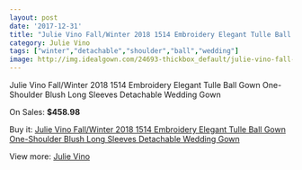 ```yaml
---
layout: post
date: '2017-12-31'
title: "Julie Vino Fall/Winter 2018 1514 Embroidery Elegant Tulle Ball Gown One-Shoulder Blush Long Sleeves Detachable Wedding Gown"
category: Julie Vino
tags: ["winter","detachable","shoulder","ball","wedding"]
image: http://img.idealgown.com/24693-thickbox_default/julie-vino-fall-winter-2018-1514-embroidery-elegant-tulle-ball-gown-one-shoulder-blush-long-sleeves-detachable-wedding-gown.jpg
---
```

Julie Vino Fall/Winter 2018 1514 Embroidery Elegant Tulle Ball Gown One-Shoulder Blush Long Sleeves Detachable Wedding Gown

On Sales: **$458.98**
<a href="https://www.idealgown.com/en/julie-vino/9760-julie-vino-fall-winter-2018-1514-embroidery-elegant-tulle-ball-gown-one-shoulder-blush-long-sleeves-detachable-wedding-gown.html"><amp-img layout="responsive" width="600" height="600" src="//img.idealgown.com/24693-thickbox_default/julie-vino-fall-winter-2018-1514-embroidery-elegant-tulle-ball-gown-one-shoulder-blush-long-sleeves-detachable-wedding-gown.jpg" alt="Julie Vino Fall/Winter 2018 1514 Embroidery Elegant Tulle Ball Gown One-Shoulder Blush Long Sleeves Detachable Wedding Gown 0" /></a>
<a href="https://www.idealgown.com/en/julie-vino/9760-julie-vino-fall-winter-2018-1514-embroidery-elegant-tulle-ball-gown-one-shoulder-blush-long-sleeves-detachable-wedding-gown.html"><amp-img layout="responsive" width="600" height="600" src="//img.idealgown.com/24701-thickbox_default/julie-vino-fall-winter-2018-1514-embroidery-elegant-tulle-ball-gown-one-shoulder-blush-long-sleeves-detachable-wedding-gown.jpg" alt="Julie Vino Fall/Winter 2018 1514 Embroidery Elegant Tulle Ball Gown One-Shoulder Blush Long Sleeves Detachable Wedding Gown 1" /></a>
<a href="https://www.idealgown.com/en/julie-vino/9760-julie-vino-fall-winter-2018-1514-embroidery-elegant-tulle-ball-gown-one-shoulder-blush-long-sleeves-detachable-wedding-gown.html"><amp-img layout="responsive" width="600" height="600" src="//img.idealgown.com/24700-thickbox_default/julie-vino-fall-winter-2018-1514-embroidery-elegant-tulle-ball-gown-one-shoulder-blush-long-sleeves-detachable-wedding-gown.jpg" alt="Julie Vino Fall/Winter 2018 1514 Embroidery Elegant Tulle Ball Gown One-Shoulder Blush Long Sleeves Detachable Wedding Gown 2" /></a>
<a href="https://www.idealgown.com/en/julie-vino/9760-julie-vino-fall-winter-2018-1514-embroidery-elegant-tulle-ball-gown-one-shoulder-blush-long-sleeves-detachable-wedding-gown.html"><amp-img layout="responsive" width="600" height="600" src="//img.idealgown.com/24699-thickbox_default/julie-vino-fall-winter-2018-1514-embroidery-elegant-tulle-ball-gown-one-shoulder-blush-long-sleeves-detachable-wedding-gown.jpg" alt="Julie Vino Fall/Winter 2018 1514 Embroidery Elegant Tulle Ball Gown One-Shoulder Blush Long Sleeves Detachable Wedding Gown 3" /></a>
<a href="https://www.idealgown.com/en/julie-vino/9760-julie-vino-fall-winter-2018-1514-embroidery-elegant-tulle-ball-gown-one-shoulder-blush-long-sleeves-detachable-wedding-gown.html"><amp-img layout="responsive" width="600" height="600" src="//img.idealgown.com/24698-thickbox_default/julie-vino-fall-winter-2018-1514-embroidery-elegant-tulle-ball-gown-one-shoulder-blush-long-sleeves-detachable-wedding-gown.jpg" alt="Julie Vino Fall/Winter 2018 1514 Embroidery Elegant Tulle Ball Gown One-Shoulder Blush Long Sleeves Detachable Wedding Gown 4" /></a>
<a href="https://www.idealgown.com/en/julie-vino/9760-julie-vino-fall-winter-2018-1514-embroidery-elegant-tulle-ball-gown-one-shoulder-blush-long-sleeves-detachable-wedding-gown.html"><amp-img layout="responsive" width="600" height="600" src="//img.idealgown.com/24697-thickbox_default/julie-vino-fall-winter-2018-1514-embroidery-elegant-tulle-ball-gown-one-shoulder-blush-long-sleeves-detachable-wedding-gown.jpg" alt="Julie Vino Fall/Winter 2018 1514 Embroidery Elegant Tulle Ball Gown One-Shoulder Blush Long Sleeves Detachable Wedding Gown 5" /></a>
<a href="https://www.idealgown.com/en/julie-vino/9760-julie-vino-fall-winter-2018-1514-embroidery-elegant-tulle-ball-gown-one-shoulder-blush-long-sleeves-detachable-wedding-gown.html"><amp-img layout="responsive" width="600" height="600" src="//img.idealgown.com/24696-thickbox_default/julie-vino-fall-winter-2018-1514-embroidery-elegant-tulle-ball-gown-one-shoulder-blush-long-sleeves-detachable-wedding-gown.jpg" alt="Julie Vino Fall/Winter 2018 1514 Embroidery Elegant Tulle Ball Gown One-Shoulder Blush Long Sleeves Detachable Wedding Gown 6" /></a>
<a href="https://www.idealgown.com/en/julie-vino/9760-julie-vino-fall-winter-2018-1514-embroidery-elegant-tulle-ball-gown-one-shoulder-blush-long-sleeves-detachable-wedding-gown.html"><amp-img layout="responsive" width="600" height="600" src="//img.idealgown.com/24695-thickbox_default/julie-vino-fall-winter-2018-1514-embroidery-elegant-tulle-ball-gown-one-shoulder-blush-long-sleeves-detachable-wedding-gown.jpg" alt="Julie Vino Fall/Winter 2018 1514 Embroidery Elegant Tulle Ball Gown One-Shoulder Blush Long Sleeves Detachable Wedding Gown 7" /></a>
<a href="https://www.idealgown.com/en/julie-vino/9760-julie-vino-fall-winter-2018-1514-embroidery-elegant-tulle-ball-gown-one-shoulder-blush-long-sleeves-detachable-wedding-gown.html"><amp-img layout="responsive" width="600" height="600" src="//img.idealgown.com/24694-thickbox_default/julie-vino-fall-winter-2018-1514-embroidery-elegant-tulle-ball-gown-one-shoulder-blush-long-sleeves-detachable-wedding-gown.jpg" alt="Julie Vino Fall/Winter 2018 1514 Embroidery Elegant Tulle Ball Gown One-Shoulder Blush Long Sleeves Detachable Wedding Gown 8" /></a>

Buy it: [Julie Vino Fall/Winter 2018 1514 Embroidery Elegant Tulle Ball Gown One-Shoulder Blush Long Sleeves Detachable Wedding Gown](https://www.idealgown.com/en/julie-vino/9760-julie-vino-fall-winter-2018-1514-embroidery-elegant-tulle-ball-gown-one-shoulder-blush-long-sleeves-detachable-wedding-gown.html "Julie Vino Fall/Winter 2018 1514 Embroidery Elegant Tulle Ball Gown One-Shoulder Blush Long Sleeves Detachable Wedding Gown")

View more: [Julie Vino](https://www.idealgown.com/en/151-julie-vino "Julie Vino")